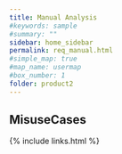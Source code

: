 ```yaml
---
title: Manual Analysis
#keywords: sample
#summary: ""
sidebar: home_sidebar
permalink: req_manual.html
#simple_map: true
#map_name: usermap
#box_number: 1
folder: product2
---
```


## MisuseCases
{% include links.html %}
